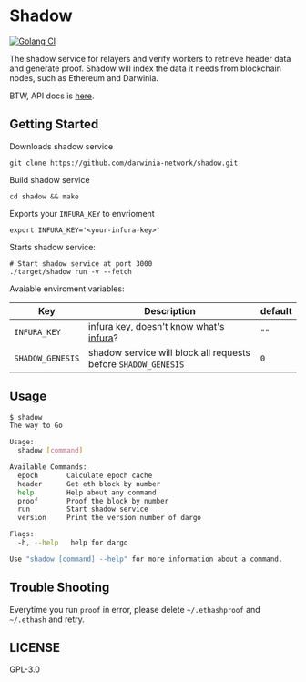 # Shadow

[![Golang CI][workflow-badge]][github]

The shadow service for relayers and verify workers to retrieve header data and generate proof. Shadow will index the data it needs from blockchain nodes, such as Ethereum and Darwinia.

BTW, API docs is [here][api].

## Getting Started

Downloads shadow service

```
git clone https://github.com/darwinia-network/shadow.git
```

Build shadow service

```
cd shadow && make
```

Exports your `INFURA_KEY` to envrioment

```
export INFURA_KEY='<your-infura-key>'
```

Starts shadow service:

```
# Start shadow service at port 3000
./target/shadow run -v --fetch
```

Avaiable enviroment variables:

| Key              | Description                                                    | default |
|------------------|----------------------------------------------------------------|---------|
| `INFURA_KEY`     | infura key, doesn't know what's [infura][infura]?              | `""`    |
| `SHADOW_GENESIS` | shadow service will block all requests before `SHADOW_GENESIS` | `0`     |


## Usage

```sh
$ shadow
The way to Go

Usage:
  shadow [command]

Available Commands:
  epoch       Calculate epoch cache
  header      Get eth block by number
  help        Help about any command
  proof       Proof the block by number
  run         Start shadow service
  version     Print the version number of dargo

Flags:
  -h, --help   help for dargo

Use "shadow [command] --help" for more information about a command.

```

## Trouble Shooting

Everytime you run `proof` in error, please delete `~/.ethashproof` and `~/.ethash` 
and retry.

## LICENSE

GPL-3.0


[infura]: https://infura.io
[github]: https://github.com/darwinia-network/shadow
[spec]: https://github.com/darwinia-network/darwinia/wiki/Darwinia-offchain-worker-shadow-service-spec
[workflow-badge]: https://github.com/darwinia-network/shadow/workflows/Golang%20CI/badge.svg
[api]: https://darwinia-network.github.io/shadow
